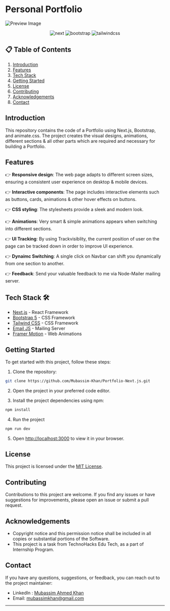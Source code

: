 # Personal Portfolio

![Preview Image](https://github.com/Mubassim-Khan/Portfolio-Next/blob/main/assets/images/preview.png)

<div align="center">
    <img src="https://img.shields.io/badge/next%20js-000000?style=for-the-badge&logo=nextdotjs&logoColor=white" alt="next" />
    <img src="https://img.shields.io/badge/Bootstrap-563D7C?style=for-the-badge&logo=bootstrap&logoColor=white" alt="bootstrap" />
    <img src="https://img.shields.io/badge/Tailwind_CSS-38B2AC?style=for-the-badge&logo=tailwind-css&logoColor=white" alt="tailwindcss" />
</div>

## 📋 <a name="table">Table of Contents</a>

1. [Introduction](#introduction)
2. [Features](#features)
3. [Tech Stack](#tech-stack)
4. [Getting Started](#quick-start)
5. [License](#license)
6. [Contributing](#contributing)
7. [Acknowledgements](#acknowledgements)
8. [Contact](#contact)

## <a name="introduction">Introduction</a>

This repository contains the code of a Portfolio using Next.js, Bootstrap, and animate.css. The project creates the visual designs, animations, different sections & all other parts which are required and necessary for building a Portfolio.

## <a name="features">Features</a>

👉 **Responsive design**: The web page adapts to different screen sizes, ensuring a consistent user experience on desktop & mobile devices.

👉 **Interactive components**: The page includes interactive elements such as buttons, cards, animations & other hover effects on buttons.

👉 **CSS styling**: The stylesheets provide a sleek and modern look.

👉 **Animations**: Very smart & simple animations appears when switching into different sections.

👉 **UI Tracking**: By using Trackvisiblity, the current position of user on the page can be tracked down in order to improve UI experience.

👉 **Dynaimc Switching**: A single click on Navbar can shift you dynamically from one section to another.

👉 **Feedback**: Send your valuable feedback to me via Node-Mailer mailing server.

## <a name="tech-stack">Tech Stack 🛠️</a>

- [Next.js](https://nextjs.org/) - React Framework
- [Bootstrap 5](https://getbootstrap.com/) - CSS Framework
- [Tailwind CSS](https://getbootstrap.com/) - CSS Framework
- [Email JS](https://www.emailjs.com/) - Mailing Server
- [Framer Motion](https://motion.dev/) - Web Animations

## <a name="#quick-start">Getting Started</a>

To get started with this project, follow these steps:

1. Clone the repository:

```bash
git clone https://github.com/Mubassim-Khan/Portfolio-Next.js.git
```

2. Open the project in your preferred code editor.

3. Install the project dependencies using npm:

```bash
npm install
```

4. Run the project

```bash
npm run dev
```

5. Open [http://localhost:3000](http://localhost:3000) to view it in your browser.

## <a name="license">License</a>

This project is licensed under the [MIT License](https://opensource.org/licenses/MIT).

## <a name="contributing">Contributing</a>

Contributions to this project are welcome. If you find any issues or have suggestions for improvements, please open an issue or submit a pull request.

## <a name="acknowledgements">Acknowledgements</a>

- Copyright notice and this permission notice shall be included in all copies or substantial portions of the Software.
- This project is a task from TechnoHacks Edu Tech, as a part of Internship Program.

## <a name="contact">Contact</a>

If you have any questions, suggestions, or feedback, you can reach out to the project maintainer:

- LinkedIn : [Mubassim Ahmed Khan](https://www.linkedin.com/in/mubassim)
- Email: [mubassimkhan@gmail.com](mailto:mubassimkhan@gmail.com)

---
